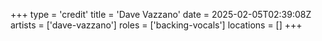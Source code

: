 +++
type = 'credit'
title = 'Dave Vazzano'
date = 2025-02-05T02:39:08Z
artists = ['dave-vazzano']
roles = ['backing-vocals']
locations = []
+++

